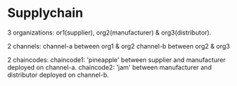 # Supplychain

3 organizations:
or1(supplier), org2(manufacturer) & org3(distributor).

2 channels: 
channel-a between org1 & org2
channel-b between org2 & org3

2 chaincodes:
chaincode1: 'pineapple' between supplier and manufacturer deployed on channel-a.
chaincode2: 'jam' between  manufacturer and distributor deployed on channel-b.




